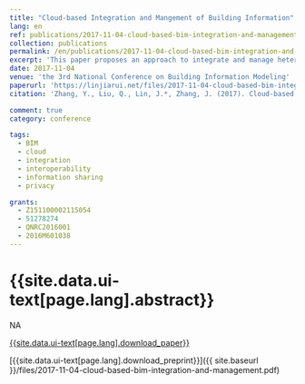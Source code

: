 ```yaml
---
title: "Cloud-based Integration and Mangement of Building Information"
lang: en
ref: publications/2017-11-04-cloud-based-bim-integration-and-management
collection: publications
permalink: /en/publications/2017-11-04-cloud-based-bim-integration-and-management
excerpt: 'This paper proposes an approach to integrate and manage heterogeneous building information based on cloud computing with the consideration of data privacy'
date: 2017-11-04
venue: 'the 3rd National Conference on Building Information Modeling'
paperurl: 'https://linjiarui.net/files/2017-11-04-cloud-based-bim-integration-and-management.pdf'
citation: 'Zhang, Y., Liu, Q., Lin, J.*, Zhang, J. (2017). Cloud-based Integration and Mangement of Building Information. <i>Proceedings of the 3rd National Conference on Building Information Modeling</i>, 399-403. China Architecture&Building Press. Shanghai, China. (in Chinese)'

comment: true
category: conference

tags: 
  - BIM
  - cloud
  - integration
  - interoperability
  - information sharing
  - privacy

grants:
  - Z151100002115054
  - 51278274
  - QNRC2016001
  - 2016M601038
---
```



{{site.data.ui-text[page.lang].abstract}}
====

NA

[{{site.data.ui-text[page.lang].download_paper}}](http://kns.cnki.net/KCMS/detail/detail.aspx?dbcode=CPFD&dbname=CPFDLAST2018&filename=JGCB201711001071&v=MTk5MTlGWmVzSURSTkt1aGRobmo5OFRuanFxeGRFZU1PVUtyaWZadTl2SHlubFU3ek1KbDRYTHlySWJMRzRIOWJOcm85)

[{{site.data.ui-text[page.lang].download_preprint}}]({{ site.baseurl }}/files/2017-11-04-cloud-based-bim-integration-and-management.pdf)
